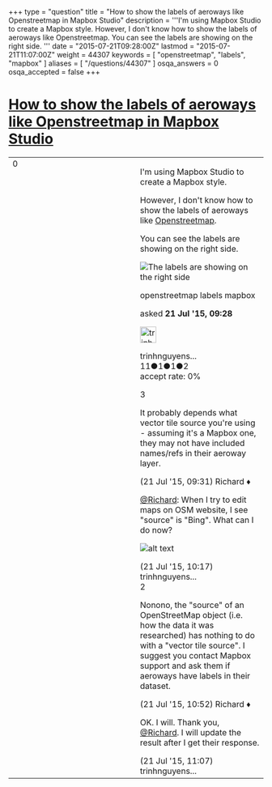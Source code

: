 +++
type = "question"
title = "How to show the labels of aeroways like Openstreetmap in Mapbox Studio"
description = '''I&#x27;m using Mapbox Studio to create a Mapbox style. However, I don&#x27;t know how to show the labels of aeroways like Openstreetmap. You can see the labels are showing on the right side. '''
date = "2015-07-21T09:28:00Z"
lastmod = "2015-07-21T11:07:00Z"
weight = 44307
keywords = [ "openstreetmap", "labels", "mapbox" ]
aliases = [ "/questions/44307" ]
osqa_answers = 0
osqa_accepted = false
+++

<div class="headNormal">

# [How to show the labels of aeroways like Openstreetmap in Mapbox Studio](/questions/44307/how-to-show-the-labels-of-aeroways-like-openstreetmap-in-mapbox-studio)

</div>

<div id="main-body">

<div id="askform">

<table id="question-table" style="width:100%;">
<colgroup>
<col style="width: 50%" />
<col style="width: 50%" />
</colgroup>
<tbody>
<tr>
<td style="width: 30px; vertical-align: top"><div class="vote-buttons">
<span id="post-44307-upvote" class="ajax-command post-vote up" rel="nofollow" title="I like this post (click again to cancel)"> </span>
<div id="post-44307-score" class="post-score" title="current number of votes">
0
</div>
<span id="post-44307-downvote" class="ajax-command post-vote down" rel="nofollow" title="I dont like this post (click again to cancel)"> </span> <span id="favorite-mark" class="ajax-command favorite-mark" rel="nofollow" title="mark/unmark this question as favorite (click again to cancel)"> </span>
<div id="favorite-count" class="favorite-count">
&#10;</div>
</div></td>
<td><div id="item-right">
<div class="question-body">
<p>I'm using Mapbox Studio to create a Mapbox style.</p>
<p>However, I don't know how to show the labels of aeroways like <a href="http://www.openstreetmap.org/#map=16/16.0520/108.2044">Openstreetmap</a>.</p>
<p>You can see the labels are showing on the right side.</p>
<p><img src="http://i.stack.imgur.com/eTJc4.jpg" alt="The labels are showing on the right side" /></p>
</div>
<div id="question-tags" class="tags-container tags">
<span class="post-tag tag-link-openstreetmap" rel="tag" title="see questions tagged &#39;openstreetmap&#39;">openstreetmap</span> <span class="post-tag tag-link-labels" rel="tag" title="see questions tagged &#39;labels&#39;">labels</span> <span class="post-tag tag-link-mapbox" rel="tag" title="see questions tagged &#39;mapbox&#39;">mapbox</span>
</div>
<div id="question-controls" class="post-controls">
&#10;</div>
<div class="post-update-info-container">
<div class="post-update-info post-update-info-user">
<p>asked <strong>21 Jul '15, 09:28</strong></p>
<img src="https://secure.gravatar.com/avatar/398a8eb44d63fc4925289a41fc92364d?s=32&amp;d=identicon&amp;r=g" class="gravatar" width="32" height="32" alt="trinhnguyensioux&#39;s gravatar image" />
<p><span>trinhnguyens...</span><br />
<span class="score" title="11 reputation points">11</span><span title="1 badges"><span class="badge1">●</span><span class="badgecount">1</span></span><span title="1 badges"><span class="silver">●</span><span class="badgecount">1</span></span><span title="2 badges"><span class="bronze">●</span><span class="badgecount">2</span></span><br />
<span class="accept_rate" title="Rate of the user&#39;s accepted answers">accept rate:</span> <span title="trinhnguyensioux has no accepted answers">0%</span></p>
</img>
</div>
</div>
<div id="comments-container-44307" class="comments-container">
<span id="44308"></span>
<div id="comment-44308" class="comment">
<div id="post-44308-score" class="comment-score">
3
</div>
<div class="comment-text">
<p>It probably depends what vector tile source you're using - assuming it's a Mapbox one, they may not have included names/refs in their aeroway layer.</p>
</div>
<div id="comment-44308-info" class="comment-info">
<span class="comment-age">(21 Jul '15, 09:31)</span> <span class="comment-user userinfo">Richard ♦</span>
</div>
</div>
<span id="44311"></span>
<div id="comment-44311" class="comment">
<div id="post-44311-score" class="comment-score">
&#10;</div>
<div class="comment-text">
<p><a href="http://help.openstreetmap.org/users/5/richard">@Richard</a>: When I try to edit maps on OSM website, I see "source" is "Bing". What can I do now?</p>
<p><img src="http://help.openstreetmap.org/upfiles/source.PNG" alt="alt text" /></p>
</div>
<div id="comment-44311-info" class="comment-info">
<span class="comment-age">(21 Jul '15, 10:17)</span> <span class="comment-user userinfo">trinhnguyens...</span>
</div>
</div>
<span id="44315"></span>
<div id="comment-44315" class="comment">
<div id="post-44315-score" class="comment-score">
2
</div>
<div class="comment-text">
<p>Nonono, the "source" of an OpenStreetMap object (i.e. how the data it was researched) has nothing to do with a "vector tile source". I suggest you contact Mapbox support and ask them if aeroways have labels in their dataset.</p>
</div>
<div id="comment-44315-info" class="comment-info">
<span class="comment-age">(21 Jul '15, 10:52)</span> <span class="comment-user userinfo">Richard ♦</span>
</div>
</div>
<span id="44316"></span>
<div id="comment-44316" class="comment">
<div id="post-44316-score" class="comment-score">
&#10;</div>
<div class="comment-text">
<p>OK. I will. Thank you, <a href="http://help.openstreetmap.org/users/5/richard">@Richard</a>. I will update the result after I get their response.</p>
</div>
<div id="comment-44316-info" class="comment-info">
<span class="comment-age">(21 Jul '15, 11:07)</span> <span class="comment-user userinfo">trinhnguyens...</span>
</div>
</div>
</div>
<div id="comment-tools-44307" class="comment-tools">
&#10;</div>
<div class="clear">
&#10;</div>
<div id="comment-44307-form-container" class="comment-form-container">
&#10;</div>
<div class="clear">
&#10;</div>
</div></td>
</tr>
</tbody>
</table>

</div>

</div>

